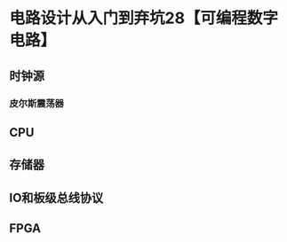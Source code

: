 # 电路设计从入门到弃坑28【可编程数字电路】









## 时钟源



### 皮尔斯震荡器







## CPU







## 存储器







## IO和板级总线协议







## FPGA

